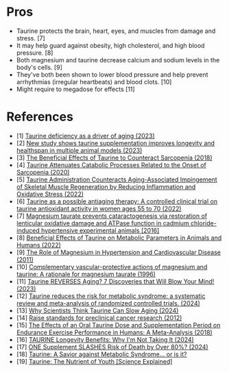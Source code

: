 # Pros
- Taurine protects the brain, heart, eyes, and muscles from damage and stress. [7]
- It may help guard against obesity, high cholesterol, and high blood pressure. [8]
- Both magnesium and taurine decrease calcium and sodium levels in the body's cells. [9]
- They've both been shown to lower blood pressure and help prevent arrhythmias (irregular heartbeats) and blood clots. [10]
- Might require to megadose for effects [11]

# References
- [1] [Taurine deficiency as a driver of aging (2023)](https://www.science.org/doi/10.1126/science.abn9257)
- [2] [New study shows taurine supplementation improves longevity and healthspan in multiple animal models (2023)](https://www.reddit.com/r/longevity/comments/144ge6d/new_study_shows_taurine_supplementation_improves/)
- [3] [The Beneficial Effects of Taurine to Counteract Sarcopenia (2018)](https://www.ncbi.nlm.nih.gov/pmc/articles/PMC6040170/)
- [4] [Taurine Attenuates Catabolic Processes Related to the Onset of Sarcopenia (2020)](https://www.ncbi.nlm.nih.gov/pmc/articles/PMC7700215/)
- [5] [Taurine Administration Counteracts Aging-Associated Impingement of Skeletal Muscle Regeneration by Reducing Inflammation and Oxidative Stress (2022)](https://www.ncbi.nlm.nih.gov/pmc/articles/PMC9137670/)
- [6] [Taurine as a possible antiaging therapy: A controlled clinical trial on taurine antioxidant activity in women ages 55 to 70 (2022)](https://www.sciencedirect.com/science/article/abs/pii/S0899900722001198?via%3Dihub)
- [7] [Magnesium taurate prevents cataractogenesis via restoration of lenticular oxidative damage and ATPase function in cadmium chloride-induced hypertensive experimental animals [2016]](https://www.sciencedirect.com/science/article/abs/pii/S0753332216310253)
- [8] [Beneficial Effects of Taurine on Metabolic Parameters in Animals and Humans (2022)](https://www.jomes.org/journal/view.html?doi=10.7570/jomes21088)
- [9] [The Role of Magnesium in Hypertension and Cardiovascular Disease (2011)](https://onlinelibrary.wiley.com/doi/10.1111/j.1751-7176.2011.00538.x)
- [10] [Complementary vascular-protective actions of magnesium and taurine: A rationale for magnesium taurate (1996)](https://www.sciencedirect.com/science/article/abs/pii/S0306987796900079)
- [11] [Taurine REVERSES Aging? 7 Discoveries that Will Blow Your Mind! (2023)](https://www.youtube.com/watch?v=U6mh0_yTBnY)
- [12] [Taurine reduces the risk for metabolic syndrome: a systematic review and meta-analysis of randomized controlled trials. (2024)](https://read.qxmd.com/read/38755142/taurine-reduces-the-risk-for-metabolic-syndrome-a-systematic-review-and-meta-analysis-of-randomized-controlled-trials?redirected=slug)
- [13] [Why Scientists Think Taurine Can Slow Aging (2024)](https://www.youtube.com/watch?v=XF-FnjhBVF4)
- [14] [Raise standards for preclinical cancer research (2012)](https://www.nature.com/articles/483531a)
- [15] [The Effects of an Oral Taurine Dose and Supplementation Period on Endurance Exercise Performance in Humans: A Meta-Analysis (2018)](https://pubmed.ncbi.nlm.nih.gov/29546641/)
- [16] [TAURINE Longevity Benefits: Why I'm Not Taking It (2024)](https://www.youtube.com/watch?v=IrdJs1nB9jM)
- [17] [ONE Supplement SLASHES Risk of Death by Over 80%? (2024)](https://www.youtube.com/watch?v=hIwS2eB88YE)
- [18] [Taurine: A Savior against Metabolic Syndrome… or is it?](https://www.youtube.com/watch?v=JawPF4VwQg0)
- [19] [Taurine: The Nutrient of Youth [Science Explained]](https://www.youtube.com/watch?v=qH5QumHGrgk)